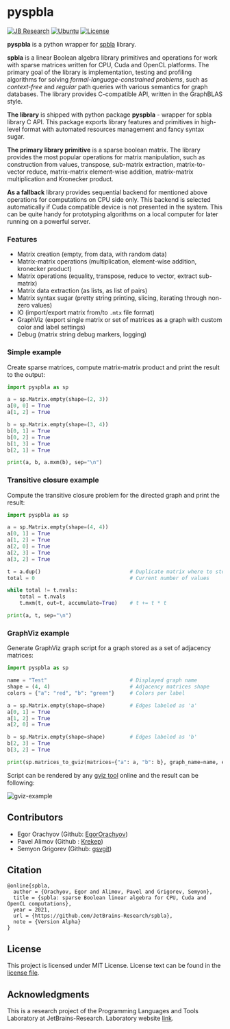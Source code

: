 # pyspbla

[![JB Research](https://jb.gg/badges/research-flat-square.svg)](https://research.jetbrains.org/)
[![Ubuntu](https://github.com/JetBrains-Research/spbla/workflows/Ubuntu/badge.svg?branch=master)](https://github.com/JetBrains-Research/spbla/actions)
[![License](https://img.shields.io/badge/license-MIT-orange)](https://github.com/JetBrains-Research/spbla/blob/master/LICENSE)

**pyspbla** is a python wrapper for [spbla](https://github.com/JetBrains-Research/spbla) library.

**spbla** is a linear Boolean algebra library primitives and operations for 
work with sparse matrices written for CPU, Cuda and OpenCL platforms. The primary 
goal of the library is implementation, testing and profiling algorithms for
solving *formal-language-constrained problems*, such as *context-free* 
and *regular* path queries with various semantics for graph databases.
The library provides C-compatible API, written in the GraphBLAS style.

**The library** is shipped with python package **pyspbla** - wrapper for
spbla library C API. This package exports library features and primitives 
in high-level format with automated resources management and fancy syntax sugar.

**The primary library primitive** is a sparse boolean matrix. The library provides 
the most popular operations for matrix manipulation, such as construction from
values, transpose, sub-matrix extraction, matrix-to-vector reduce, matrix-matrix
element-wise addition, matrix-matrix multiplication and Kronecker product.  

**As a fallback** library provides sequential backend for mentioned above operations
for computations on CPU side only. This backend is selected automatically
if Cuda compatible device is not presented in the system. This can be quite handy for 
prototyping algorithms on a local computer for later running on a powerful server.   

### Features

- Matrix creation (empty, from data, with random data)
- Matrix-matrix operations (multiplication, element-wise addition, kronecker product)
- Matrix operations (equality, transpose, reduce to vector, extract sub-matrix)
- Matrix data extraction (as lists, as list of pairs)
- Matrix syntax sugar (pretty string printing, slicing, iterating through non-zero values)
- IO (import/export matrix from/to `.mtx` file format)
- GraphViz (export single matrix or set of matrices as a graph with custom color and label settings)
- Debug (matrix string debug markers, logging)

### Simple example

Create sparse matrices, compute matrix-matrix product and print the result to the output:

```python
import pyspbla as sp

a = sp.Matrix.empty(shape=(2, 3))
a[0, 0] = True
a[1, 2] = True

b = sp.Matrix.empty(shape=(3, 4))
b[0, 1] = True
b[0, 2] = True
b[1, 3] = True
b[2, 1] = True

print(a, b, a.mxm(b), sep="\n")
```

### Transitive closure example

Compute the transitive closure problem for the directed graph and print the result:

```python
import pyspbla as sp

a = sp.Matrix.empty(shape=(4, 4))
a[0, 1] = True
a[1, 2] = True
a[2, 0] = True
a[2, 3] = True
a[3, 2] = True

t = a.dup()                             # Duplicate matrix where to store result
total = 0                               # Current number of values

while total != t.nvals:
    total = t.nvals
    t.mxm(t, out=t, accumulate=True)    # t += t * t

print(a, t, sep="\n")
```

### GraphViz example

Generate GraphViz graph script for a graph stored as a set of adjacency matrices:

```python
import pyspbla as sp

name = "Test"                           # Displayed graph name   
shape = (4, 4)                          # Adjacency matrices shape
colors = {"a": "red", "b": "green"}     # Colors per label

a = sp.Matrix.empty(shape=shape)        # Edges labeled as 'a'
a[0, 1] = True
a[1, 2] = True
a[2, 0] = True

b = sp.Matrix.empty(shape=shape)        # Edges labeled as 'b'
b[2, 3] = True
b[3, 2] = True

print(sp.matrices_to_gviz(matrices={"a": a, "b": b}, graph_name=name, edge_colors=colors))
```

Script can be rendered by any [gviz tool](https://dreampuf.github.io/GraphvizOnline/) online and the result can be following:

![gviz-example](https://raw.githubusercontent.com/JetBrains-Research/spbla/master/docs/pictures/gviz_example.png)

## Contributors

- Egor Orachyov (Github: [EgorOrachyov](https://github.com/EgorOrachyov))
- Pavel Alimov (Github : [Krekep](https://github.com/Krekep))
- Semyon Grigorev (Github: [gsvgit](https://github.com/gsvgit))

## Citation 

```ignorelang
@online{spbla,
  author = {Orachyov, Egor and Alimov, Pavel and Grigorev, Semyon},
  title = {spbla: sparse Boolean linear algebra for CPU, Cuda and OpenCL computations},
  year = 2021,
  url = {https://github.com/JetBrains-Research/spbla},
  note = {Version Alpha}
}
```

## License

This project is licensed under MIT License. License text can be found in the 
[license file](https://github.com/JetBrains-Research/spbla/blob/master/python/LICENSE.md).

## Acknowledgments

This is a research project of the Programming Languages and Tools Laboratory
at JetBrains-Research. Laboratory website [link](https://research.jetbrains.org/groups/plt_lab/).